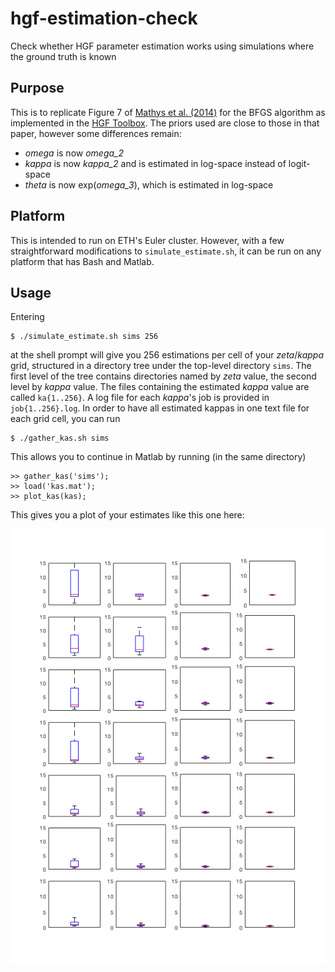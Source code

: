 # hgf-estimation-check
Check whether HGF parameter estimation works using simulations where the ground truth is known

## Purpose
This is to replicate Figure 7 of [Mathys et al. (2014)](https://dx.doi.org/10.3389/fnhum.2014.00825) for the BFGS algorithm as implemented in the [HGF Toolbox](https://tnu.ethz.ch/tapas). The priors used are close to those in that paper, however some differences remain:

- _omega_ is now _omega\_2_
- _kappa_ is now _kappa\_2_ and is estimated in log-space instead of logit-space
- _theta_ is now exp(_omega\_3_), which is estimated in log-space

## Platform
This is intended to run on ETH's Euler cluster. However, with a few straightforward modifications to `simulate_estimate.sh`, it can be run on any platform that has Bash and Matlab.

## Usage
Entering

```
$ ./simulate_estimate.sh sims 256
```

at the shell prompt will give you 256 estimations per cell of your _zeta_/_kappa_ grid, structured in a directory tree under the top-level directory `sims`. The first level of the tree contains directories named by _zeta_ value, the second level by _kappa_ value. The files containing the estimated _kappa_ value are called `ka{1..256}`. A log file for each _kappa_'s job is provided in `job{1..256}.log`. In order to have all estimated kappas in one text file for each grid cell, you can run

```
$ ./gather_kas.sh sims
```

This allows you to continue in Matlab by running (in the same directory)

```
>> gather_kas('sims');
>> load('kas.mat');
>> plot_kas(kas);
```

This gives you a plot of your estimates like this one here:

![alt text](https://github.com/chmathys/hgf-estimation-check/blob/master/kas.png "Boxplots of estimates per grid cell")
